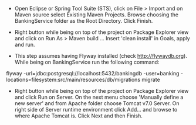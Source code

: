 - Open Eclipse or Spring Tool Suite (STS), click on File > Import and on Maven source select Existing Maven Projects. Browse choosing the BankingService folder as the Root Directory. Click Finish.

- Right button while being on top of the project on Package Explorer view and click on Run As > Maven build ... Insert 'clean install' in Goals, apply and run.

- This step assumes having Flyway installed (check http://flywaydb.org). While being on BankingService run the following command:

flyway -url=jdbc:postgresql://localhost:5432/bankingdb -user=banking -locations=filesystem:src/main/resources/db/migrations migrate

- Right button while being on top of the project on Package Explorer view and click Run on Server. On the next menu choose 'Manually define a new server' and from Apache folder choose Tomcat v7.0 Server. On right side of Server runtime environment click Add... and browse to where Apache Tomcat is. Click Next and then Finish.
